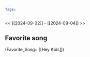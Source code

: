 ```yaml
---
Tags: 
---
```

 << [[2024-09-02]] - [[2024-09-04]] >> 
## Favorite song
(Favorite_Song:: [[Hey Kids]])
